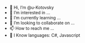 - 👋 Hi, I’m @u-Kotovsky
- 👀 I’m interested in ...
- 🌱 I’m currently learning ...
- 💞️ I’m looking to collaborate on ...
- 📫 How to reach me ...
- 🚩 I Know languages: C#, Javascript

<!---
u-Kotovsky/u-Kotovsky is a ✨ special ✨ repository because its `README.md` (this file) appears on your GitHub profile.
You can click the Preview link to take a look at your changes.
--->
